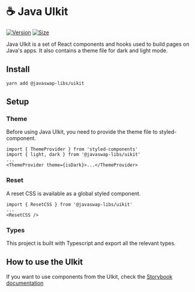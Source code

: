# ☕ Java UIkit

[![Version](https://img.shields.io/npm/v/@javaswap-libs/uikit)](https://www.npmjs.com/package/@javaswap-libs/uikit) [![Size](https://img.shields.io/bundlephobia/min/@javaswap-libs/uikit)](https://www.npmjs.com/package/@javaswap-libs/uikit)

Java UIkit is a set of React components and hooks used to build pages on Java's apps. It also contains a theme file for dark and light mode.

## Install

`yarn add @javaswap-libs/uikit`

## Setup

### Theme

Before using Java UIkit, you need to provide the theme file to styled-component.

```
import { ThemeProvider } from 'styled-components'
import { light, dark } from '@javaswap-libs/uikit'
...
<ThemeProvider theme={isDark}>...</ThemeProvider>
```

### Reset

A reset CSS is available as a global styled component.

```
import { ResetCSS } from '@javaswap-libs/uikit'
...
<ResetCSS />
```

### Types

This project is built with Typescript and export all the relevant types.

## How to use the UIkit

If you want to use components from the UIkit, check the [Storybook documentation](https://javaswap.github.io/java-uikit/)
